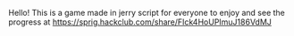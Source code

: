 Hello! This is a game made in jerry script for everyone to enjoy and see the progress at https://sprig.hackclub.com/share/FIck4HoUPImuJ186VdMJ
